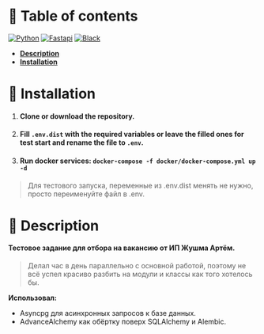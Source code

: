 # 📖 Table of contents

[![Python](https://img.shields.io/badge/Python-3.12-3777A7?style=flat-square)](https://www.python.org/)
[![Fastapi](https://img.shields.io/badge/FastAPI-0.115.12-009688?style=flat-square)](https://fastapi.tiangolo.com/)
[![Black](https://img.shields.io/badge/Style-Black-black?style=flat-square)](https://black.readthedocs.io/en/stable/)

<ul>
  <li>
    <b>
      <a href="#-description">Description</a>
    </b>
  </li>

  <li>
    <b>
      <a href="#-installation">Installation</a>
    </b>
  </li>
</ul>

# 💽 Installation

1. #### Clone or download the repository.
2. #### Fill `.env.dist` with the required variables or leave the filled ones for test start and rename the file to `.env`.
3. #### Run docker services: `docker-compose -f docker/docker-compose.yml up -d`

> Для тестового запуска, переменные из .env.dist менять не нужно, просто переименуйте файл в .env.

# 📃 Description

#### Тестовое задание для отбора на вакансию от ИП Жушма Артём.
> Делал час в день параллельно с основной работой, поэтому не всё успел красиво разбить на модули и классы как того хотелось бы. 

**Использовал:**
* Asyncpg для асинхронных запросов к базе данных.
* AdvanceAlchemy как обёртку поверх SQLAlchemy и Alembic.
